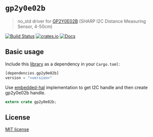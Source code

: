 # `gp2y0e02b`

> no_std driver for [GP2Y0E02B](https://www.sharpsde.com/fileadmin/products/Optoelectronics/Sensors/Specs/GP2Y0E02B_TI_OP13004EN.pdf) (SHARP I2C Distance Measuring Sensor, 4-50cm)

[![Build Status](https://github.com/lucazulian/gp2y0e02b/workflows/gp2y0e02b-ci/badge.svg)](https://github.com/lucazulian/gp2y0e02b/actions?query=workflow%3Agp2y0e02b-ci)
[![crates.io](https://img.shields.io/crates/v/gp2y0e02b.svg)](https://crates.io/crates/gp2y0e02b)
[![Docs](https://docs.rs/gp2y0e02b/badge.svg)](https://docs.rs/gp2y0e02b)

## Basic usage

Include this [library](https://crates.io/crates/gp2y0e02b) as a dependency in your `Cargo.toml`:

```rust
[dependencies.gp2y0e02b]
version = "<version>"
```

Use [embedded-hal](https://github.com/rust-embedded/embedded-hal) implementation to get I2C handle and then create gp2y0e02b handle.

```rust
extern crate gp2y0e02b;
```

## License

[MIT license](http://opensource.org/licenses/MIT)
